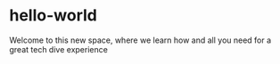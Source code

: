 # hello-world
Welcome to this new space, where we learn how and all you need for a great tech dive experience
